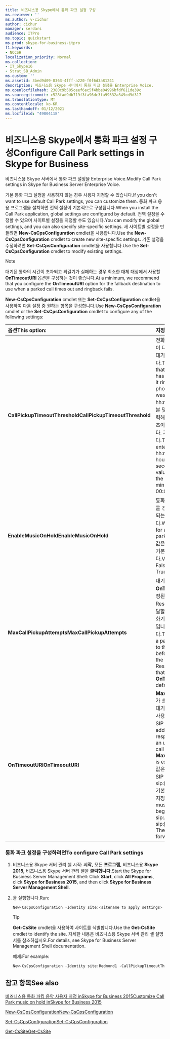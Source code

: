 ```yaml
---
title: 비즈니스용 Skype에서 통화 파크 설정 구성
ms.reviewer: ''
ms.author: v-cichur
author: cichur
manager: serdars
audience: ITPro
ms.topic: quickstart
ms.prod: skype-for-business-itpro
f1.keywords:
- NOCSH
localization_priority: Normal
ms.collection:
- IT_Skype16
- Strat_SB_Admin
ms.custom: ''
ms.assetid: 3bed9d09-8363-4fff-a220-f0f6d3a81241
description: 비즈니스용 Skype 서버에서 통화 파크 설정을 Enterprise Voice.
ms.openlocfilehash: 2380c9b505ceef6ac5f4bbe04996bfdf611de39c
ms.sourcegitcommit: c528fad9db719f3fa96dc3fa99332a349cd9d317
ms.translationtype: MT
ms.contentlocale: ko-KR
ms.lasthandoff: 01/12/2021
ms.locfileid: "49804118"
---
```

# <a name="configure-call-park-settings-in-skype-for-business"></a><span data-ttu-id="12209-103">비즈니스용 Skype에서 통화 파크 설정 구성</span><span class="sxs-lookup"><span data-stu-id="12209-103">Configure Call Park settings in Skype for Business</span></span>

<span data-ttu-id="12209-104">비즈니스용 Skype 서버에서 통화 파크 설정을 Enterprise Voice.</span><span class="sxs-lookup"><span data-stu-id="12209-104">Modify Call Park settings in Skype for Business Server Enterprise Voice.</span></span>

<span data-ttu-id="12209-105">기본 통화 파크 설정을 사용하지 않는 경우 사용자 지정할 수 있습니다.</span><span class="sxs-lookup"><span data-stu-id="12209-105">If you don't want to use default Call Park settings, you can customize them.</span></span> <span data-ttu-id="12209-106">통화 파크 응용 프로그램을 설치하면 전역 설정이 기본적으로 구성됩니다.</span><span class="sxs-lookup"><span data-stu-id="12209-106">When you install the Call Park application, global settings are configured by default.</span></span> <span data-ttu-id="12209-107">전역 설정을 수정할 수 있으며 사이트별 설정을 지정할 수도 있습니다.</span><span class="sxs-lookup"><span data-stu-id="12209-107">You can modify the global settings, and you can also specify site-specific settings.</span></span> <span data-ttu-id="12209-108">새 사이트별 설정을 만들려면 **New-CsCpsConfiguration** cmdlet을 사용합니다.</span><span class="sxs-lookup"><span data-stu-id="12209-108">Use the **New-CsCpsConfiguration** cmdlet to create new site-specific settings.</span></span> <span data-ttu-id="12209-109">기존 설정을 수정하려면 **Set-CsCpsConfiguration** cmdlet을 사용합니다.</span><span class="sxs-lookup"><span data-stu-id="12209-109">Use the **Set-CsCpsConfiguration** cmdlet to modify existing settings.</span></span>

> [!NOTE]
> <span data-ttu-id="12209-110">대기된 통화의 시간이 초과되고 되걸기가 실패하는 경우 최소한 대체 대상에서 사용할 **OnTimeoutURI** 옵션을 구성하는 것이 좋습니다.</span><span class="sxs-lookup"><span data-stu-id="12209-110">At a minimum, we recommend that you configure the **OnTimeoutURI** option for the fallback destination to use when a parked call times out and ringback fails.</span></span>

<span data-ttu-id="12209-111">**New-CsCpsConfiguration** cmdlet 또는 **Set-CsCpsConfiguration** cmdlet을 사용하여 다음 설정 중 원하는 항목을 구성합니다.</span><span class="sxs-lookup"><span data-stu-id="12209-111">Use **New-CsCpsConfiguration** cmdlet or the **Set-CsCpsConfiguration** cmdlet to configure any of the following settings:</span></span>


| <span data-ttu-id="12209-112">**옵션**</span><span class="sxs-lookup"><span data-stu-id="12209-112">**This option:**</span></span>                     | <span data-ttu-id="12209-113">**지정 내용**</span><span class="sxs-lookup"><span data-stu-id="12209-113">**Specifies this:**</span></span>                                                                                                                                                                                                                                                                                                                   |
|:-------------------------------------|:--------------------------------------------------------------------------------------------------------------------------------------------------------------------------------------------------------------------------------------------------------------------------------------------------------------------------------------|
| <span data-ttu-id="12209-114">**CallPickupTimeoutThreshold**</span><span class="sxs-lookup"><span data-stu-id="12209-114">**CallPickupTimeoutThreshold**</span></span> <br/> | <span data-ttu-id="12209-115">전화를 받았던 전화기에 벨이 다시 울릴 때까지 통화를 대기하고 있는 시간입니다.</span><span class="sxs-lookup"><span data-stu-id="12209-115">The amount of time that elapses after a call has been parked before it rings back to the phone where the call was answered.</span></span>  <br/> <span data-ttu-id="12209-p102">hh:mm:ss 형식으로 시간, 분 및 초를 지정하여 값을 입력해야 합니다. 최소값은 10초이고 최대값은 10분입니다. 기본값은 00:01:30입니다.</span><span class="sxs-lookup"><span data-stu-id="12209-p102">The value must be entered in the format hh:mm:ss to specify the hours, minutes, and seconds. The minimum value is 10 seconds, and the maximum value is 10 minutes. The default is 00:01:30.</span></span>  <br/> |
| <span data-ttu-id="12209-119">**EnableMusicOnHold**</span><span class="sxs-lookup"><span data-stu-id="12209-119">**EnableMusicOnHold**</span></span> <br/>          | <span data-ttu-id="12209-120">통화를 대기하는 동안 전화를 건 사람에게 음악이 재생되는지 여부입니다.</span><span class="sxs-lookup"><span data-stu-id="12209-120">Whether music plays for a caller while a call is parked.</span></span>  <br/> <span data-ttu-id="12209-p103">값은 True 또는 False이고, 기본값은 True입니다.</span><span class="sxs-lookup"><span data-stu-id="12209-p103">Values are True or False. The default is True.</span></span>  <br/>                                                                                                                                                                                                                 |
| <span data-ttu-id="12209-123">**MaxCallPickupAttempts**</span><span class="sxs-lookup"><span data-stu-id="12209-123">**MaxCallPickupAttempts**</span></span> <br/>      | <span data-ttu-id="12209-p104">대기된 통화를 **OnTimeoutURI** 에 대해 지정된 대체 URI(Uniform Resource Identifier)에 전달할 때까지 해당 통화가 전화기에서 다시 울리는 횟수입니다. 기본값은 1입니다.</span><span class="sxs-lookup"><span data-stu-id="12209-p104">The number of times a parked call rings back to the answering phone before it is forwarded to the fallback Uniform Resource Identifier (URI) that is specified for **OnTimeoutURI**. The default is 1.  </span></span><br/>                                                                                                                         |
| <span data-ttu-id="12209-126">**OnTimeoutURI**</span><span class="sxs-lookup"><span data-stu-id="12209-126">**OnTimeoutURI**</span></span> <br/>               | <span data-ttu-id="12209-127">**MaxCallPickupAttempts** 가 초과될 때 응답하지 않은 대기된 통화를 경로 지정할 사용자 또는 응답 그룹의 SIP 주소입니다.</span><span class="sxs-lookup"><span data-stu-id="12209-127">The SIP address of the user or response group to which an unanswered parked call is routed when **MaxCallPickupAttempts** is exceeded.</span></span> <br/> <span data-ttu-id="12209-p105">값은 문자열 sip:로 시작하는 SIP URI여야 합니다(예: sip:bob@contoso.com). 기본적으로는 전달 주소가 지정되지 않습니다.</span><span class="sxs-lookup"><span data-stu-id="12209-p105">Value must be a SIP URI beginning with the string sip:. For example, sip:bob@contoso.com. The default is no forwarding address.  </span></span><br/>                                                   |

### <a name="to-configure-call-park-settings"></a><span data-ttu-id="12209-131">통화 파크 설정을 구성하려면</span><span class="sxs-lookup"><span data-stu-id="12209-131">To configure Call Park settings</span></span>

1. <span data-ttu-id="12209-132">비즈니스용 Skype 서버 관리 셸 시작: **시작,** 모든 **프로그램,** 비즈니스용 **Skype 2015,** 비즈니스용 Skype 서버 관리 셸을 **클릭합니다.**</span><span class="sxs-lookup"><span data-stu-id="12209-132">Start the Skype for Business Server Management Shell: Click **Start**, click **All Programs**, click **Skype for Business 2015**, and then click **Skype for Business Server Management Shell**.</span></span>

2. <span data-ttu-id="12209-133">을 실행합니다.</span><span class="sxs-lookup"><span data-stu-id="12209-133">Run:</span></span>

   ```powershell
   New-CsCpsConfiguration -Identity site:<sitename to apply settings> [-CallPickupTimeoutThreshold <hh:mm:ss>] -[EnableMusicOnHold <$true | $false>] [-MaxCallPickupAttempts <number of rings>] [-OnTimeoutURI sip:<sip URI for routing unanswered call>]
   ```

   > [!TIP]
   > <span data-ttu-id="12209-134">**Get-CsSite** cmdlet을 사용하여 사이트를 식별합니다.</span><span class="sxs-lookup"><span data-stu-id="12209-134">Use the **Get-CsSite** cmdlet to identify the site.</span></span> <span data-ttu-id="12209-135">자세한 내용은 비즈니스용 Skype 서버 관리 셸 설명서를 참조하십시오.</span><span class="sxs-lookup"><span data-stu-id="12209-135">For details, see Skype for Business Server Management Shell documentation.</span></span>

    <span data-ttu-id="12209-136">예제:</span><span class="sxs-lookup"><span data-stu-id="12209-136">For example:</span></span>

   ```powershell
   New-CsCpsConfiguration -Identity site:Redmond1 -CallPickupTimeoutThreshold 00:01:00 -EnableMusicOnHold $false -MaxCallPickupAttempts 2 -OnTimeoutURI sip:bob@contoso.com
   ```

## <a name="see-also"></a><span data-ttu-id="12209-137">참고 항목</span><span class="sxs-lookup"><span data-stu-id="12209-137">See also</span></span>

[<span data-ttu-id="12209-138">비즈니스용 통화 파킹 음악 사용자 지정 inSkype for Business 2015</span><span class="sxs-lookup"><span data-stu-id="12209-138">Customize Call Park music on hold inSkype for Business 2015</span></span>](customize-call-park-music-on-hold.md)

[<span data-ttu-id="12209-139">New-CsCpsConfiguration</span><span class="sxs-lookup"><span data-stu-id="12209-139">New-CsCpsConfiguration</span></span>](https://docs.microsoft.com/powershell/module/skype/new-cscpsconfiguration?view=skype-ps)

[<span data-ttu-id="12209-140">Set-CsCpsConfiguration</span><span class="sxs-lookup"><span data-stu-id="12209-140">Set-CsCpsConfiguration</span></span>](https://docs.microsoft.com/powershell/module/skype/set-cscpsconfiguration?view=skype-ps)

[<span data-ttu-id="12209-141">Get-CsSite</span><span class="sxs-lookup"><span data-stu-id="12209-141">Get-CsSite</span></span>](https://docs.microsoft.com/powershell/module/skype/get-cssite?view=skype-ps)
